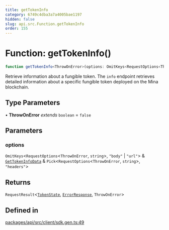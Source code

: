 ```yaml
---
title: getTokenInfo
category: 6749c4dba3a7a4005bae1197
hidden: false
slug: api.src.Function.getTokenInfo
order: 155
---
```


# Function: getTokenInfo()

```ts
function getTokenInfo<ThrowOnError>(options: OmitKeys<RequestOptions<ThrowOnError, string>, "body" | "url"> & GetTokenInfoData & Pick<RequestOptions<ThrowOnError, string>, "headers">): RequestResult<TokenState, ErrorResponse, ThrowOnError>
```

Retrieve information about a fungible token.
The `info` endpoint retrieves detailed information about a specific fungible token deployed on the Mina blockchain.

## Type Parameters

• **ThrowOnError** *extends* `boolean` = `false`

## Parameters

### options

`OmitKeys`\<`RequestOptions`\<`ThrowOnError`, `string`\>, `"body"` \| `"url"`\> & [`GetTokenInfoData`](apisrctypealiasgettokeninfodata) & `Pick`\<`RequestOptions`\<`ThrowOnError`, `string`\>, `"headers"`\>

## Returns

`RequestResult`\<[`TokenState`](apisrctypealiastokenstate), [`ErrorResponse`](apisrctypealiaserrorresponse), `ThrowOnError`\>

## Defined in

[packages/api/src/client/sdk.gen.ts:49](https://github.com/zkcloudworker/minatokens-lib/blob/main/packages/api/src/client/sdk.gen.ts#L49)
